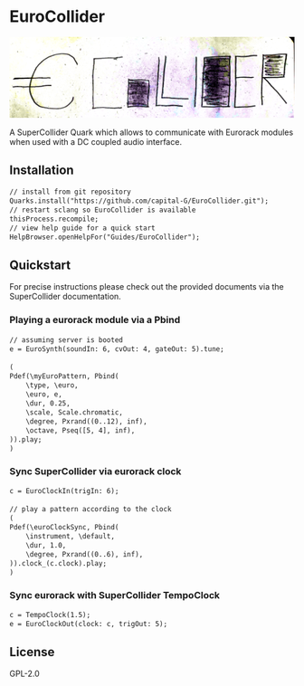 # EuroCollider

![EuroCollider logo](logo.png)

A SuperCollider Quark which allows to communicate with Eurorack modules when used with a DC coupled audio interface.

## Installation

```supercollider
// install from git repository
Quarks.install("https://github.com/capital-G/EuroCollider.git");
// restart sclang so EuroCollider is available
thisProcess.recompile;
// view help guide for a quick start
HelpBrowser.openHelpFor("Guides/EuroCollider");
```

## Quickstart

For precise instructions please check out the provided documents via the SuperCollider documentation.

### Playing a eurorack module via a Pbind

```supercollider
// assuming server is booted
e = EuroSynth(soundIn: 6, cvOut: 4, gateOut: 5).tune;

(
Pdef(\myEuroPattern, Pbind(
    \type, \euro,
    \euro, e,
    \dur, 0.25,
    \scale, Scale.chromatic,
    \degree, Pxrand((0..12), inf),
    \octave, Pseq([5, 4], inf),
)).play;
)
```

### Sync SuperCollider via eurorack clock

```supercollider
c = EuroClockIn(trigIn: 6);

// play a pattern according to the clock
(
Pdef(\euroClockSync, Pbind(
    \instrument, \default,
    \dur, 1.0,
    \degree, Pxrand((0..6), inf),
)).clock_(c.clock).play;
)
```

### Sync eurorack with SuperCollider TempoClock

```supercollider
c = TempoClock(1.5);
e = EuroClockOut(clock: c, trigOut: 5);
```

## License

GPL-2.0
